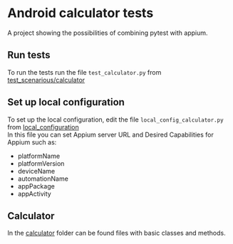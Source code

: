 # Android calculator tests
A project showing the possibilities of combining pytest with appium.

## Run tests
To run the tests run the file `test_calculator.py` from [test_scenarious/calculator](https://github.com/hperzu/Android-calculator-tests/tree/main/test_scenarios/calculator)

## Set up local configuration
To set up the local configuration, edit the file `local_config_calculator.py` from [local_configuration](https://github.com/hperzu/Android-calculator-tests/tree/main/local_configuration)  
In this file you can set Appium server URL and Desired Capabilities for Appium such as:
* platformName
* platformVersion
* deviceName
* automationName
* appPackage
* appActivity

## Calculator
In the [calculator](https://github.com/hperzu/Android-calculator-tests/tree/main/calculator) folder can be found files with basic classes and methods.
